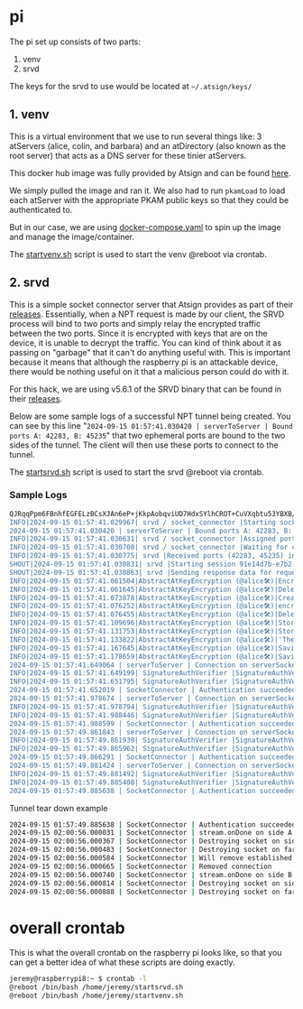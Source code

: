 # pi

The pi set up consists of two parts:

1. venv
2. srvd

The keys for the srvd to use would be located at `~/.atsign/keys/`

## 1. venv

This is a virtual environment that we use to run several things like: 3 atServers (alice, colin, and barbara) and an atDirectory (also known as the root server) that acts as a DNS server for these tinier atServers.

This docker hub image was fully provided by Atsign and can be found [here](https://hub.docker.com/r/atsigncompany/virtualenv).

We simply pulled the image and ran it. We also had to run `pkamLoad` to load each atServer with the appropriate PKAM public keys so that they could be authenticated to.

But in our case, we are using [docker-compose.yaml](./docker-compose.yaml) to spin up the image and manage the image/container.

The [startvenv.sh](./startvenv.sh) script is used to start the venv @reboot via crontab.

## 2. srvd

This is a simple socket connector server that Atsign provides as part of their [releases](https://github.com/atsign-foundation/noports/releases/tag/v5.6.1). Essentially, when a NPT request is made by our client, the SRVD process will bind to two ports and simply relay the encrypted traffic between the two ports. Since it is encrypted with keys that are on the device, it is unable to decrypt the traffic. You can kind of think about it as passing on "garbage" that it can't do anything useful with. This is important because it means that although the raspberry pi is an attackable device, there would be nothing useful on it that a malicious person could do with it.

For this hack, we are using v5.6.1 of the SRVD binary that can be found in their [releases](https://github.com/atsign-foundation/noports/releases/tag/v5.6.1).

Below are some sample logs of a successful NPT tunnel being created. You can see by this line "`2024-09-15 01:57:41.030420 | serverToServer | Bound ports A: 42283, B: 45235`" that two ephemeral ports are bound to the two sides of the tunnel. The client will then use these ports to connect to the tunnel.

The [startsrvd.sh](./startsrvd.sh) script is used to start the srvd @reboot via crontab.

### Sample Logs

```bash
QJRqqPpm6FBnhfEGFELzBCsXJAn6eP+jKkpAobqviUD7HdxSYlhCROT+CuVXqbtu53YBXB/puvMNcQIDAQAB","rvdNonce":"2024-09-15T01:57:40.862784","clientNonce":"2024-09-15T01:57:39.969997"}, false, true) 
INFO|2024-09-15 01:57:41.029967| srvd / socket_connector |Starting socket connector session for {sessionId: 91e14d7b-e7b2-4f3c-9881-d9c95e3537d5, atSignA: @barbara🛠, atSignB: @colin🛠, authenticateSocketA: true, authenticateSocketB: true, publicKeyA: MIIBIjANBgkqhkiG9w0BAQEFAAOCAQ8AMIIBCgKCAQEAyvS3xLWgKuekekE9+D5+MIZ6Xx5Cjn8Xnm9D00xhUNu8/9C5wTgbMPX8XUfMGyOA85ymt9dkDl0BmrN8Rz8MPKpxNB94nRQuMO+0af1Tu2csxdAUZyn14usd0WYaahBhyUw36VKhuyhHoFOEmt2GHCiRiKr4pE3WPX8aod8JiJjzyzvREkQcn8NhxLi9k7ISPDwwp46NkBex10SV+oJ0YEDL1VGJHBdNTKm1q3e3mWorK391oK4gKmJv2zA/pFBdG0NXaPS9DYHRT3486nw6x3jVLybriCQBhfYAZrtUyfsc0tqCDD+YCFcWqhotSz2cA6Oj/Uu4TTHgnaSPc3BNNQIDAQAB, publicKeyB: MIIBIjANBgkqhkiG9w0BAQEFAAOCAQ8AMIIBCgKCAQEApLQ+CrLLF4Ndp7PKgZ+oRfzL8zJkiu4VXT7z8e5nsM7cUWOZ1f0Az2ct4FyF981NtN1pkf/4Vk3X5OMF2vmEKWzhxuocTYx+X19lbLnZkvYD+SEwKhf6BRfH0vREeKtijmPF/jCB0bKZ0Vffld4kz5F+PBmc93C6XeIm/T+n1ojKrQpDIwgIoPVa1OiP4Xx1prLsr9W2UbrH/h5F2+lsK5HwM35o64h4BXX3IdATYL8TQPCM47Tt1FiP1eMUim/81wO+18SeQJRqqPpm6FBnhfEGFELzBCsXJAn6eP+jKkpAobqviUD7HdxSYlhCROT+CuVXqbtu53YBXB/puvMNcQIDAQAB, rvdNonce: 2024-09-15T01:57:40.862784, clientNonce: 2024-09-15T01:57:39.969997} 
2024-09-15 01:57:41.030420 | serverToServer | Bound ports A: 42283, B: 45235
INFO|2024-09-15 01:57:41.030631| srvd / socket_connector |Assigned ports [42283, 45235] for session 91e14d7b-e7b2-4f3c-9881-d9c95e3537d5 
INFO|2024-09-15 01:57:41.030708| srvd / socket_connector |Waiting for connector to close 
INFO|2024-09-15 01:57:41.030775| srvd |Received ports (42283, 45235) in main isolate for session 91e14d7b-e7b2-4f3c-9881-d9c95e3537d5 
SHOUT|2024-09-15 01:57:41.030831| srvd |Starting session 91e14d7b-e7b2-4f3c-9881-d9c95e3537d5 for @barbara🛠 to @colin🛠 using ports (42283, 45235) 
SHOUT|2024-09-15 01:57:41.030863| srvd |Sending response data for requested session 91e14d7b-e7b2-4f3c-9881-d9c95e3537d5 : [192.168.8.220,42283,45235,2024-09-15T01:57:40.862784] 
INFO|2024-09-15 01:57:41.061504|AbstractAtKeyEncryption (@alice🛠)|Encrypted shared symmetric key for @alice🛠 not found in local storage 
INFO|2024-09-15 01:57:41.061645|AbstractAtKeyEncryption (@alice🛠)|Deleting @barbara🛠:shared_key@alice🛠 from LocalSecondary INFO|2024-09-15 01:57:41.062368|AbstractAtKeyEncryption (@alice🛠)|Fetching shared symmetric key for @alice🛠 from atServer 
INFO|2024-09-15 01:57:41.073878|AbstractAtKeyEncryption (@alice🛠)|Creating new shared symmetric key as @alice🛠 for @barbara🛠 
INFO|2024-09-15 01:57:41.076252|AbstractAtKeyEncryption (@alice🛠)|encryptedSharedKeyMyCopy from atChops: YouhPZ/kFt4qGmzl8/p6bz8RYa6gEda+u0mwfOSnC0sKEX4mLr54xt7WZSecLMp9qZiDy1OKVd6HFx6vzQlC2PXMhzg+YVL/ArjmOWRUw2M8X8Lo2svEA4cD7zm8ruhX4HK4CVd9wbrum7JrhQ6CPVdo6q46ZShQ92aa5f4iKdqeAej46O8P+ATlFsPPiKvXk8/hvZaxqwrhAaT1w/bd+3NKfhV1jIeWwM2EaFF+p3NVHdtLdiE1L8evXL8QKy0FRs2+D9qqm6f3spDtP6ODUGFGOZMA7YX7JuMKItakfya+/pfJiFAp2tGC1eW9STlyWHIX3Puq6G7o2k6GAPY1Tw== 
INFO|2024-09-15 01:57:41.076455|AbstractAtKeyEncryption (@alice🛠)|Deleting @barbara🛠:shared_key@alice🛠 from RemoteSecondary 
INFO|2024-09-15 01:57:41.109696|AbstractAtKeyEncryption (@alice🛠)|Storing new shared symmetric key to atServer 
INFO|2024-09-15 01:57:41.131753|AbstractAtKeyEncryption (@alice🛠)|Storing new shared symmetric key to local storage 
INFO|2024-09-15 01:57:41.133822|AbstractAtKeyEncryption (@alice🛠)|'Their' copy of shared symmetric key for @barbara🛠 not found in local storage - will check atServer 
INFO|2024-09-15 01:57:41.167645|AbstractAtKeyEncryption (@alice🛠)|Saving 'their' copy of shared symmetric key for @barbara🛠 to atServer 
INFO|2024-09-15 01:57:41.178659|AbstractAtKeyEncryption (@alice🛠)|Saving 'their' copy of shared symmetric key for @barbara🛠 to local storage 
2024-09-15 01:57:41.649064 | serverToServer | Connection on serverSocketB: 45235
INFO|2024-09-15 01:57:41.649199| SignatureAuthVerifier |SignatureAuthVerifier for @colin🛠: starting listen 
INFO|2024-09-15 01:57:41.651795| SignatureAuthVerifier |SignatureAuthVerifier @colin🛠 : verification SUCCESS : true 
2024-09-15 01:57:41.652019 | SocketConnector | Authentication succeeded on side B
2024-09-15 01:57:41.978674 | serverToServer | Connection on serverSocketA: 42283
INFO|2024-09-15 01:57:41.978794| SignatureAuthVerifier |SignatureAuthVerifier for @barbara🛠: starting listen 
INFO|2024-09-15 01:57:41.988446| SignatureAuthVerifier |SignatureAuthVerifier @barbara🛠 : verification SUCCESS : true 
2024-09-15 01:57:41.988599 | SocketConnector | Authentication succeeded on side A
2024-09-15 01:57:49.861843 | serverToServer | Connection on serverSocketA: 42283
INFO|2024-09-15 01:57:49.861939| SignatureAuthVerifier |SignatureAuthVerifier for @barbara🛠: starting listen 
INFO|2024-09-15 01:57:49.865962| SignatureAuthVerifier |SignatureAuthVerifier @barbara🛠 : verification SUCCESS : true 
2024-09-15 01:57:49.866291 | SocketConnector | Authentication succeeded on side A
2024-09-15 01:57:49.881424 | serverToServer | Connection on serverSocketB: 45235
INFO|2024-09-15 01:57:49.881492| SignatureAuthVerifier |SignatureAuthVerifier for @colin🛠: starting listen 
INFO|2024-09-15 01:57:49.885408| SignatureAuthVerifier |SignatureAuthVerifier @colin🛠 : verification SUCCESS : true 
2024-09-15 01:57:49.885638 | SocketConnector | Authentication succeeded on side B
```

Tunnel tear down example

```bash
2024-09-15 01:57:49.885638 | SocketConnector | Authentication succeeded on side B2244e B
2024-09-15 02:00:56.000031 | SocketConnector | stream.onDone on side A        -24
2024-09-15 02:00:56.000367 | SocketConnector | Destroying socket on side A
2024-09-15 02:00:56.000483 | SocketConnector | Destroying socket on far side (B)
2024-09-15 02:00:56.000584 | SocketConnector | Will remove established connection
2024-09-15 02:00:56.000665 | SocketConnector | Removed connection
2024-09-15 02:00:56.000740 | SocketConnector | stream.onDone on side B
2024-09-15 02:00:56.000814 | SocketConnector | Destroying socket on side B
2024-09-15 02:00:56.000888 | SocketConnector | Destroying socket on far side (A)
```

# overall crontab

This is what the overall crontab on the raspberry pi looks like, so that you can get a better idea of what these scripts are doing exactly.

```bash
jeremy@raspberrypi8:~ $ crontab -l
@reboot /bin/bash /home/jeremy/startsrvd.sh
@reboot /bin/bash /home/jeremy/startvenv.sh
```
